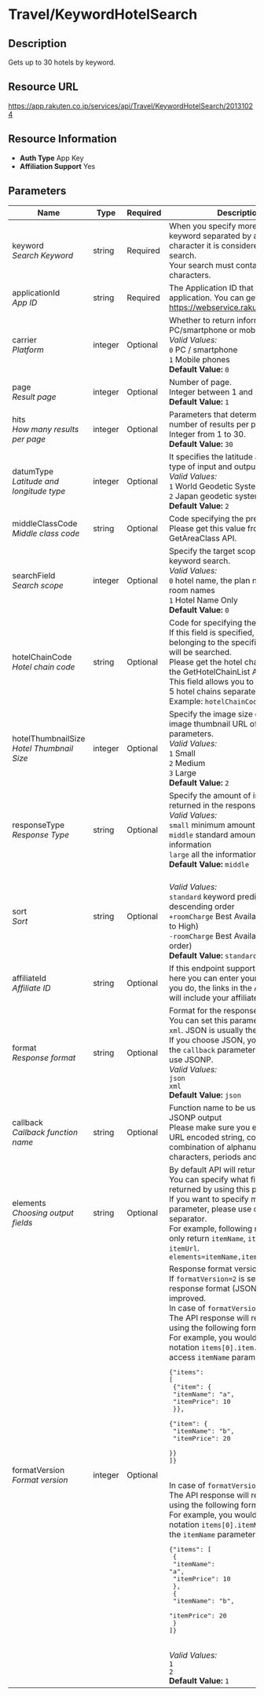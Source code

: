 
# Travel/KeywordHotelSearch

## Description

Gets up to 30 hotels by keyword.
## Resource URL

https://app.rakuten.co.jp/services/api/Travel/KeywordHotelSearch/20131024
## Resource Information

* **Auth Type** App Key
* **Affiliation Support** Yes

## Parameters

Name | Type | Required | Description
 --- | --- | --- | --- 
keyword<br>*Search Keyword* | string | Required | When you specify more than one keyword separated by an space character it is considered an AND search.<br>Your search must contain at least 2 characters.
applicationId<br>*App ID* | string | Required | The Application ID that identifies your application. You can get it from <a href="https://webservice.rakuten.co.jp/" target="_blank">https://webservice.rakuten.co.jp/</a>.
carrier<br>*Platform* | integer | Optional | Whether to return information for PC/smartphone or mobile phone.<br>*Valid Values:*<br><code>0</code> PC / smartphone<br><code>1</code> Mobile phones<br>**Default Value:** <code>0</code>
page<br>*Result page* | integer | Optional | Number of page.<br>Integer between 1 and 100.<br>**Default Value:** <code>1</code>
hits<br>*How many results per page* | integer | Optional | Parameters that determines the number of results per page.<br>Integer from 1 to 30.<br>**Default Value:** <code>30</code>
datumType<br>*Latitude and longitude type* | integer | Optional | It specifies the latitude and longitude type of input and output parameters.<br>*Valid Values:*<br><code>1</code> World Geodetic System.<br><code>2</code> Japan geodetic system.<br>**Default Value:** <code>2</code>
middleClassCode<br>*Middle class code* | string | Optional | Code specifying the prefecture.<br>Please get this value from the GetAreaClass API.
searchField<br>*Search scope* | integer | Optional | Specify the target scope of the keyword search.<br>*Valid Values:*<br><code>0</code> hotel name, the plan name or the room names<br><code>1</code> Hotel Name Only<br>**Default Value:** <code>0</code>
hotelChainCode<br>*Hotel chain code* | string | Optional | Code for specifying the hotel chain.<br>If this field is specified, only hotels belonging to the specified hotel chain will be searched.<br>Please get the hotel chain list from the GetHotelChainList API.<br>This field allows you to specify up to 5 hotel chains separated by commas.<br>Example: <code>hotelChainCode=JL,NK</code>
hotelThumbnailSize<br>*Hotel Thumbnail Size* | integer | Optional | Specify the image size of the hotel image thumbnail URL of the output parameters.<br>*Valid Values:*<br><code>1</code> Small<br><code>2</code> Medium<br><code>3</code> Large<br>**Default Value:** <code>2</code>
responseType<br>*Response Type* | string | Optional | Specify the amount of information returned in the response:<br>*Valid Values:*<br><code>small</code> minimum amount of information<br><code>middle</code> standard amount of information<br><code>large</code> all the information<br>**Default Value:** <code>middle</code>
sort<br>*Sort* | string | Optional | <br>*Valid Values:*<br><code>standard</code> keyword predictive value in descending order<br><code>+roomCharge</code> Best Available Rate (Low to High)<br><code>-roomCharge</code> Best Available Rate (high order)<br>**Default Value:** <code>standard</code>
affiliateId<br>*Affiliate ID* | string | Optional | If this endpoint supports affiliation, here you can enter your affiliate ID. If you do, the links in the API response will include your affiliate ID.
format<br>*Response format* | string | Optional | Format for the response output.<br>You can set this parameter to <code>json</code> or <code>xml</code>. JSON is usually the best option.<br>If you choose JSON, you can also set the <code>callback</code> parameter in order to use JSONP.<br>*Valid Values:*<br><code>json</code> <br><code>xml</code> <br>**Default Value:** <code>json</code>
callback<br>*Callback function name* | string | Optional | Function name to be used with the JSONP output<br>Please make sure you enter a UTF-8 URL encoded string, containing only a combination of alphanumeric characters, periods and underscores.
elements<br>*Choosing output fields* | string | Optional | By default API will return all the fields. You can specify what fields should be returned by using this parameter.<br>If you want to specify more than one parameter, please use comma (<code>,</code>) as separator.<br>For example, following request will only return <code>itemName</code>, <code>itemPrice</code> and <code>itemUrl</code>.<br><code>elements=itemName,itemPrice,itemUrl</code>
formatVersion<br>*Format version* | integer | Optional | Response format version.<br>If <code>formatVersion=2</code> is set, the response format (JSON) will be improved.<br>In case of <code>formatVersion=1</code>:<br>The API response will return an array using the following format.<br>For example, you would need to use notation <code>items[0].item.itemName</code> to access <code>itemName</code> parameter.<br><pre class="prettyprint">{"items": [<br>    {"item": {<br>        "itemName": "a",<br>        "itemPrice": 10<br>    }},<br>    {"item": {<br>        "itemName": "b",<br>        "itemPrice": 20<br>    }}<br>]}</pre><br>In case of <code>formatVersion=2</code>:<br>The API response will return an array using the following format.<br>For example, you would use the notation <code>items[0].itemName</code> to access the <code>itemName</code> parameter.<br><pre class="prettyprint">{"items": [<br>    {<br>        "itemName": "a",<br>        "itemPrice": 10<br>    },<br>    {<br>        "itemName": "b",<br>        "itemPrice": 20<br>    }<br>]}</pre><br>*Valid Values:*<br><code>1</code> <br><code>2</code> <br>**Default Value:** <code>1</code>

